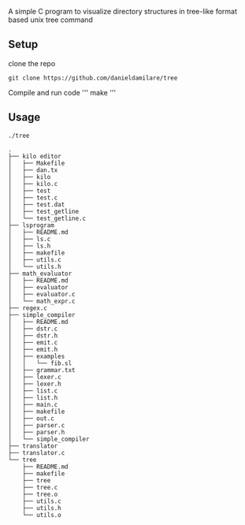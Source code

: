 A simple C program to visualize directory structures in tree-like format 
based unix tree command

## Setup

clone the repo

```
git clone https://github.com/danieldamilare/tree
```

Compile and run code
'''
make
'''

## Usage

```
./tree

.
├── kilo editor
│   ├── Makefile
│   ├── dan.tx
│   ├── kilo
│   ├── kilo.c
│   ├── test
│   ├── test.c
│   ├── test.dat
│   ├── test_getline
│   └── test_getline.c
├── lsprogram
│   ├── README.md
│   ├── ls.c
│   ├── ls.h
│   ├── makefile
│   ├── utils.c
│   └── utils.h
├── math_evaluator
│   ├── README.md
│   ├── evaluator
│   ├── evaluator.c
│   └── math_expr.c
├── regex.c
├── simple_compiler
│   ├── README.md
│   ├── dstr.c
│   ├── dstr.h
│   ├── emit.c
│   ├── emit.h
│   ├── examples
│   │   └── fib.sl
│   ├── grammar.txt
│   ├── lexer.c
│   ├── lexer.h
│   ├── list.c
│   ├── list.h
│   ├── main.c
│   ├── makefile
│   ├── out.c
│   ├── parser.c
│   ├── parser.h
│   └── simple_compiler
├── translator
├── translator.c
└── tree
    ├── README.md
    ├── makefile
    ├── tree
    ├── tree.c
    ├── tree.o
    ├── utils.c
    ├── utils.h
    └── utils.o

```

